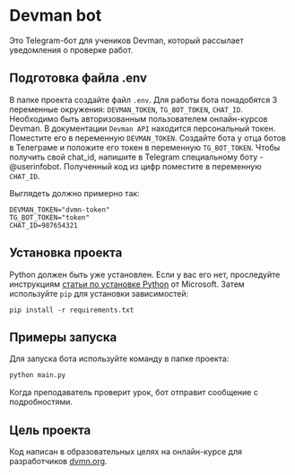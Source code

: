 # Devman bot

Это Telegram-бот для учеников Devman, который рассылает уведомления о проверке работ.

## Подготовка файла .env

В папке проекта создайте файл `.env`.
Для работы бота понадобятся 3 переменные окружения: `DEVMAN_TOKEN`, `TG_BOT_TOKEN`, `CHAT_ID`.
Необходимо быть авторизованным пользователем онлайн-курсов Devman. В документации `Devman API` находится персональный токен. Поместите его в переменную `DEVMAN_TOKEN`.
Создайте бота у отца ботов в Телеграме и положите его токен в переменную `TG_BOT_TOKEN`.
Чтобы получить свой chat_id, напишите в Telegram специальному боту - @userinfobot. Полученный код из цифр поместите в переменную `CHAT_ID`.

Выглядеть должно примерно так:
```
DEVMAN_TOKEN="dvmn-token"
TG_BOT_TOKEN="token"
CHAT_ID=987654321
```

## Установка проекта

Python должен быть уже установлен. Если у вас его нет, проследуйте инструкциям [статьи по установке Python](https://docs.microsoft.com/ru-ru/windows/python/beginners#install-python) от Microsoft.
Затем используйте `pip` для установки зависимостей:
```
pip install -r requirements.txt
```

## Примеры запуска

Для запуска бота используйте команду в папке проекта:
```python
python main.py
```
Когда преподаватель проверит урок, бот отправит сообщение с подробностями.

## Цель проекта

Код написан в образовательных целях на онлайн-курсе для разработчиков [dvmn.org](https://dvmn.org/).
